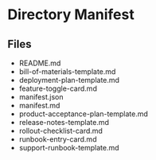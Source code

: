 # Directory Manifest

## Files

- README.md
- bill-of-materials-template.md
- deployment-plan-template.md
- feature-toggle-card.md
- manifest.json
- manifest.md
- product-acceptance-plan-template.md
- release-notes-template.md
- rollout-checklist-card.md
- runbook-entry-card.md
- support-runbook-template.md

